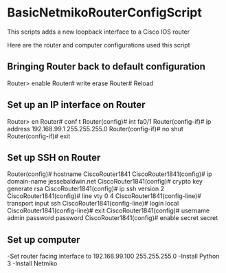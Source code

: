 # BasicNetmikoRouterConfigScript
This scripts adds a new loopback interface to a Cisco IOS router

Here are the router and computer configurations used this script

## Bringing Router back to default configuration 
Router> enable
Router# write erase
Router# Reload

## Set up an IP interface on Router
Router> en
Router# conf t
Router(config)# int fa0/1
Router(config-if)# ip address 192.168.99.1 255.255.255.0
Router(config-if)# no shut
Router(config-if)# exit


## Set up SSH on Router
Router(config)# hostname CiscoRouter1841
CiscoRouter1841(config)# ip domain-name jessebaldwin.net
CiscoRouter1841(config)# crypto key generate rsa
CiscoRouter1841(config)# ip ssh version 2
CiscoRouter1841(config)# line vty 0 4
CiscoRouter1841(config-line)# transport input ssh
CiscoRouter1841(config-line)# login local
CiscoRouter1841(config-line)# exit
CiscoRouter1841(config)# username admin password password
CiscoRouter1841(config)# enable secret secret

## Set up computer
-Set router facing interface to 192.168.99.100 255.255.255.0
-Install Python 3
-Install Netmiko

